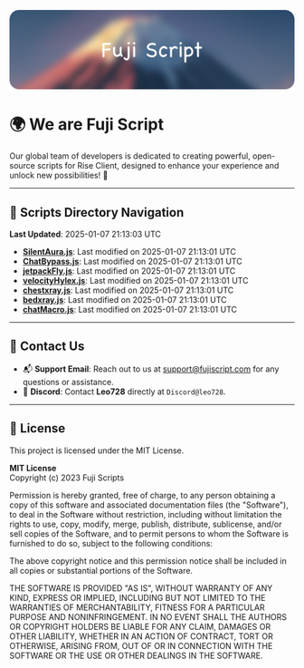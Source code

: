 ![Banner](.github/b.webp)

# 🌍 **We are Fuji Script**

Our global team of developers is dedicated to creating powerful, open-source scripts for Rise Client, designed to enhance your experience and unlock new possibilities! 🌟

---
<!-- SCRIPTS_NAVIGATION_START -->
## 📂 **Scripts Directory Navigation**

**Last Updated**: 2025-01-07 21:13:03 UTC

- **[SilentAura.js](scripts/SilentAura.js)**: Last modified on 2025-01-07 21:13:01 UTC
- **[ChatBypass.js](scripts/ChatBypass.js)**: Last modified on 2025-01-07 21:13:01 UTC
- **[jetpackFly.js](scripts/jetpackFly.js)**: Last modified on 2025-01-07 21:13:01 UTC
- **[velocityHylex.js](scripts/velocityHylex.js)**: Last modified on 2025-01-07 21:13:01 UTC
- **[chestxray.js](scripts/chestxray.js)**: Last modified on 2025-01-07 21:13:01 UTC
- **[bedxray.js](scripts/bedxray.js)**: Last modified on 2025-01-07 21:13:01 UTC
- **[chatMacro.js](scripts/chatMacro.js)**: Last modified on 2025-01-07 21:13:01 UTC

<!-- SCRIPTS_NAVIGATION_END -->

---

## 💬 **Contact Us**  
- 📬 **Support Email**: Reach out to us at [support@fujiscript.com](mailto:support@fujiscript.com) for any questions or assistance.  
- 💬 **Discord**: Contact **Leo728** directly at `Discord@leo728`.

---

## 📜 **License**

This project is licensed under the MIT License.  

**MIT License**  
Copyright (c) 2023 Fuji Scripts  

Permission is hereby granted, free of charge, to any person obtaining a copy of this software and associated documentation files (the "Software"), to deal in the Software without restriction, including without limitation the rights to use, copy, modify, merge, publish, distribute, sublicense, and/or sell copies of the Software, and to permit persons to whom the Software is furnished to do so, subject to the following conditions:  

The above copyright notice and this permission notice shall be included in all copies or substantial portions of the Software.  

THE SOFTWARE IS PROVIDED "AS IS", WITHOUT WARRANTY OF ANY KIND, EXPRESS OR IMPLIED, INCLUDING BUT NOT LIMITED TO THE WARRANTIES OF MERCHANTABILITY, FITNESS FOR A PARTICULAR PURPOSE AND NONINFRINGEMENT. IN NO EVENT SHALL THE AUTHORS OR COPYRIGHT HOLDERS BE LIABLE FOR ANY CLAIM, DAMAGES OR OTHER LIABILITY, WHETHER IN AN ACTION OF CONTRACT, TORT OR OTHERWISE, ARISING FROM, OUT OF OR IN CONNECTION WITH THE SOFTWARE OR THE USE OR OTHER DEALINGS IN THE SOFTWARE.  
